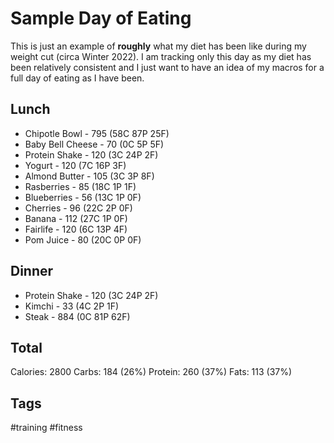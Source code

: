 # Sample Day of Eating
This is just an example of **roughly** what my diet has been like during my
weight cut (circa Winter 2022). I am tracking only this day as my diet has 
been relatively consistent and I just want to have an idea of my macros for a
full day of eating as I have been.

## Lunch
* Chipotle Bowl - 795 (58C 87P 25F)
* Baby Bell Cheese - 70 (0C 5P 5F)
* Protein Shake - 120 (3C 24P 2F) 
* Yogurt - 120 (7C 16P 3F) 
* Almond Butter - 105 (3C 3P 8F) 
* Rasberries - 85 (18C 1P 1F)
* Blueberries - 56 (13C 1P 0F) 
* Cherries -  96 (22C 2P 0F)
* Banana - 112 (27C 1P 0F)
* Fairlife - 120 (6C 13P 4F)
* Pom Juice - 80 (20C 0P 0F) 

## Dinner
* Protein Shake - 120 (3C 24P 2F) 
* Kimchi - 33 (4C 2P 1F) 
* Steak - 884 (0C 81P 62F) 

## Total
Calories: 2800 
Carbs: 184 (26%)
Protein: 260 (37%)
Fats: 113 (37%)

## Tags
#training #fitness
